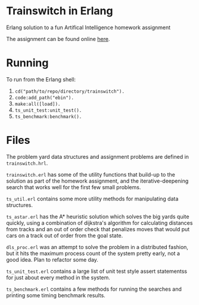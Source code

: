 Trainswitch in Erlang
=====================

Erlang solution to a fun Artifical Intelligence homework assignment

The assignment can be found online [here](http://www.cis.udel.edu/~decker/courses/681s07/prog1.html).

Running
=======

To run from the Erlang shell:
1. `cd("path/to/repo/directory/trainswitch").`
2. `code:add_path("ebin").`
3. `make:all([load]).`
4. `ts_unit_test:unit_test().`
5. `ts_benchmark:benchmark().`

Files
=====
The problem yard data structures and assignment problems are defined in 
`trainswitch.hrl`.

`trainswitch.erl` has some of the utility functions that build-up to the solution as part
of the homework assignment, and the iterative-deepening search that works well for
the first few small problems.

`ts_util.erl` contains some more utility methods for manipulating data structures.

`ts_astar.erl` has the A* heuristic solution which solves the big yards quite quickly,
using a combination of dijkstra's algorithm for calculating distances from tracks
and an out of order check that penalizes moves that would put cars on a track out of
order from the goal state.

`dls_proc.erl` was an attempt to solve the problem in a distributed fashion, but it hits the
maximum process count of the system pretty early, not a good idea. Plan to refactor
some day.

`ts_unit_test.erl` contains a large list of unit test style assert statementss for just 
about every method in the system.

`ts_benchmark.erl` contains a few methods for running the searches and printing some timing
benchmark results.